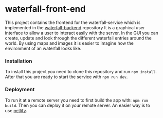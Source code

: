 # waterfall-front-end

This project contains the frontend for the waterfall-service which is implemented in
the [waterfall-backend](https://github.com/joscheffel/waterfall-backend) repository It is a graphical user interface to
allow a user to interact easily with the server. In the GUI you can create, update and look through the different
waterfall entries around the world. By using maps and images it is easier to imagine how the environment of an waterfall
looks like.

### Installation

To install this project you need to clone this repository and run `npm install`. After that you are ready to start the
service with `npm run dev`.

### Deployment

To run it at a remote server you need to first build the app with: `npm run build`. Then you can deploy it on your
remote server. An easier way is to use [netlify](https://www.netlify.com/).
